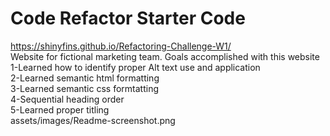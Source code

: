 # Code Refactor Starter Code

https://shinyfins.github.io/Refactoring-Challenge-W1/
<br>
Website for fictional marketing team. 
Goals accomplished with this website 
<br>
1-Learned how to identify proper Alt text use and application
<br>
2-Learned semantic html formatting 
<br>
3-Learned semantic css formtatting
<br>
4-Sequential heading order
<br>
5-Learned proper titling
<br>
assets/images/Readme-screenshot.png